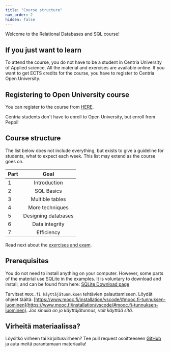 ```yaml
---
title: "Course structure"
nav_order: 2
hidden: false
---
```


Welcome to the Relational Databases and SQL course! 

## If you just want to learn

To attend the course, you do not have to be a student in Centria University of Applied science. All the material and exercises are available online. If you want to get ECTS credits for the course, you have to register to Centria Open University.


## Registering to Open University course

You can register to the course from [HERE](https://koulutus.centria.fi/koulutukset/software-development/).

<Note>Centria students don't have to enroll to Open University, but enroll from Peppi!</Note>


## Course structure

The list below does not include everything, but exists to give a guideline for students, what to expect each week. This list may extend as the course goes on.

| Part   |      Goal  
|----------|:-------------:|
| 1| Introduction |
| 2| SQL Basics |
| 3| Multible tables |
| 4| More techniques |
| 5| Designing databases |
| 6| Data integrity |
| 7| Efficiency |

Read next about the [exercises and exam](exercises).

## Prerequisites

You do not need to install anything on your computer. However, some parts of the material use SQLite in the examples. It is voluntary to download and install, and can be found from here: [SQLite Download page](https://www.sqlite.org/download.html)

Tarvitset `MOOC.fi käyttäjätunnuksen` tehtävien palauttamiseen. Löydät ohjeet täältä: [https://www.mooc.fi/installation/vscode/#mooc.fi-tunnuksen-luominen](https://www.mooc.fi/installation/vscode/#mooc.fi-tunnuksen-luominen). *Jos sinulla on jo käyttäjätunnus, voit käyttää sitä.*

## Virheitä materiaalissa?

Löysitkö virheen tai kirjoitusvirheen? Tee pull request osoitteeseen [GitHub](https://github.com/centria/tietokannat/tree/master/src/content) ja auta meitä parantamaan materiaalia!